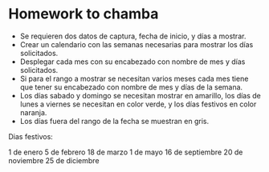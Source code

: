 # Homework to chamba

- Se requieren dos datos de captura, fecha de inicio, y días a mostrar.
- Crear un calendario con las semanas necesarias para mostrar los días solicitados.
- Desplegar cada mes con su encabezado con nombre de mes y días solicitados.
- Si para el rango a mostrar se necesitan varios meses cada mes tiene que tener su encabezado con nombre de mes y días de la semana.
- Los días sabado y domingo se necesitan mostrar en amarillo, los días de lunes a viernes se necesitan en color verde, y los días festivos en color naranja.
- Los días fuera del rango de la fecha se muestran en gris.

Dias festivos:

1 de enero
5 de febrero
18 de marzo
1 de mayo
16 de septiembre
20 de noviembre
25 de diciembre